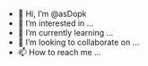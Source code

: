 - 👋 Hi, I’m @asDopk
- 👀 I’m interested in ...
- 🌱 I’m currently learning ...
- 💞️ I’m looking to collaborate on ...
- 📫 How to reach me ...

<!---
asDopk/asDopk is a ✨ special ✨ repository because its `README.md` (this file) appears on your GitHub profile.
You can click the Preview link to take a look at your changes.
--->
